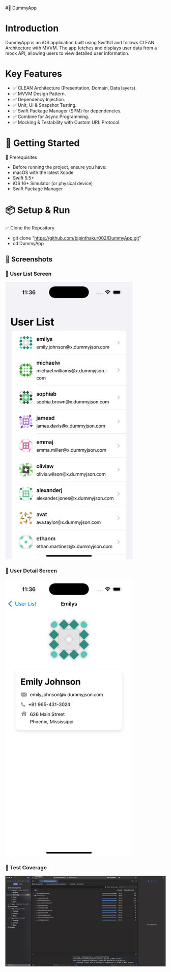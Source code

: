 
#📱 DummyApp

# Introduction

DummyApp is an iOS application built using SwiftUI and follows CLEAN Architecture with MVVM. The app fetches and displays user data from a mock API, allowing users to view detailed user information.

# Key Features

- ✅ CLEAN Architecture (Presentation, Domain, Data layers).
- ✅ MVVM Design Pattern.
- ✅ Dependency Injection.
- ✅ Unit, UI & Snapshot Testing.
- ✅ Swift Package Manager (SPM) for dependencies.
- ✅ Combine for Async Programming.
- ✅ Mocking & Testability with Custom URL Protocol.


# 🚀 Getting Started
📌 Prerequisites
- Before running the project, ensure you have:
- macOS with the latest Xcode
- Swift 5.5+
- iOS 16+ Simulator (or physical device)
- Swift Package Manager


# 📦 Setup & Run
✅ Clone the Repository

- git clone "https://github.com/bipinthakur002/DummyApp.git"
- cd DummyApp

## 📸 Screenshots

### 📌 User List Screen
<img src="DummyApp/Screenshots/user_list.png" width="400">

### 📌 User Detail Screen
<img src="DummyApp/Screenshots/user_detail.png" width="400">

### 🧪 Test Coverage 
<img src="DummyApp/Screenshots/test_coverage.png" width="800">
